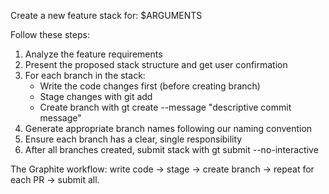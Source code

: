 Create a new feature stack for: $ARGUMENTS

Follow these steps:
1. Analyze the feature requirements
2. Present the proposed stack structure and get user confirmation
3. For each branch in the stack:
   - Write the code changes first (before creating branch)
   - Stage changes with git add
   - Create branch with gt create --message "descriptive commit message"
4. Generate appropriate branch names following our naming convention
5. Ensure each branch has a clear, single responsibility
6. After all branches created, submit stack with gt submit --no-interactive

The Graphite workflow: write code → stage → create branch → repeat for each PR → submit all.

